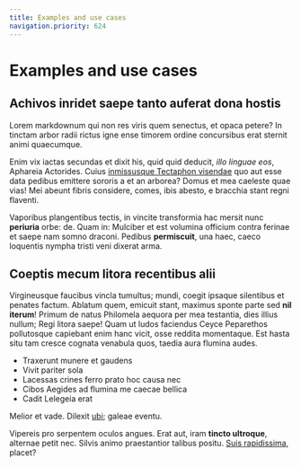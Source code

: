 ```yaml
---
title: Examples and use cases
navigation.priority: 624
---
```


# Examples and use cases

## Achivos inridet saepe tanto auferat dona hostis

Lorem markdownum qui non res viris quem senectus, et opaca petere? In tinctam
arbor radii rictus igne ense timorem ordine concursibus erat sternit animi
quaecumque.

Enim vix iactas secundas et dixit his, quid quid deducit, *illo linguae eos*,
Aphareia Actorides. Cuius [inmissusque Tectaphon
visendae](http://opem.com/simulatque.php) quo aut esse data pedibus emittere
sororis a et an arborea? Domus et mea caeleste quae vias! Mei abeunt fibris
considere, comes, ibis abesto, e bracchia stant regni flaventi.

Vaporibus plangentibus tectis, in vincite transformia hac mersit nunc
**periuria** orbe: de. Quam in: Mulciber et est volumina officium contra ferinae
et saepe nam somno draconi. Pedibus **permiscuit**, una haec, caeco loquentis
nympha tristi veni dixerat arma.

## Coeptis mecum litora recentibus alii

Virgineusque faucibus vincla tumultus; mundi, coegit ipsaque silentibus et
penates factum. Ablatum quem, emicuit stant, maximus sponte parte sed **nil
iterum**! Primum de natus Philomela aequora per mea testantia, dies illius
nullum; Regi litora saepe! Quam ut ludos faciendus Ceyce Peparethos pollutosque
capiebant enim hanc vicit, osse reddita momentaque. Est hasta situ tam cresce
cognata venabula quos, taedia aura flumina audes.

- Traxerunt munere et gaudens
- Vivit pariter sola
- Lacessas crines ferro prato hoc causa nec
- Cibos Aegides ad flumina me caecae bellica
- Cadit Lelegeia erat

Melior et vade. Dilexit [ubi](http://iubent-inmiscuit.net/); galeae eventu.

Vipereis pro serpentem oculos angues. Erat aut, iram **tincto ultroque**,
alternae petit nec. Silvis animo praestantior talibus positu. [Suis
rapidissima](http://phrygibusquisque.com/fontis), placet?
